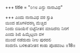 +++
title = "೦೧೮ ಎನ್ದು ನಾನಾವಿಧ"

+++
ಎಂದು ನಾನಾವಿಧ ವರ ಸ್ತುತಿ  
ಯಿಂದ ಹೊಗಳಿದರಗ್ನಿ ಮೆಚ್ಚಿದ   
ನಿಂದು ಬಿಡಿಯೆನೆ ಬಿಟ್ಟೆನೀತನ ಮಾರಿದೆನು ನಿನಗೆ   
ಎಂದು ಶಿಖಿ ಹಿಮ್ಮೆಟ್ಟಲಾ ದಳ   
ಮುಂದೆ ನಡೆದುದು ನೀಲ ಪುರದಲಿ  
ಸಂದಣಿಸಿ ಬಳಿಕಾತನೀತನ ಕಂಡು ಪೊಡವಂಟ      ॥18॥